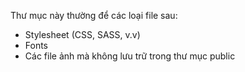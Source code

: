 Thư mục này thường để các loại file sau:

- Stylesheet (CSS, SASS, v.v)
- Fonts
- Các file ảnh mà không lưu trữ trong thư mục public
